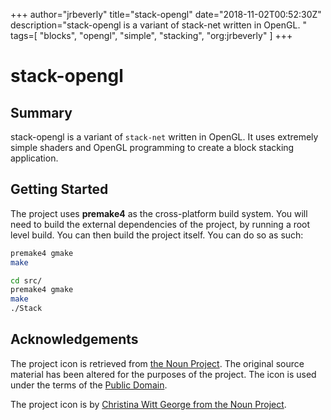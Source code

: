 +++
author="jrbeverly"
title="stack-opengl"
date="2018-11-02T00:52:30Z"
description="stack-opengl is a variant of stack-net written in OpenGL. "
tags=[
  "blocks",
  "opengl",
  "simple",
  "stacking",
  "org:jrbeverly"
]
+++

# stack-opengl

## Summary

stack-opengl is a variant of `stack-net` written in OpenGL. It uses extremely simple shaders and OpenGL programming to create a block stacking application.

## Getting Started

The project uses **premake4** as the cross-platform build system. You will need to build the external dependencies of the project, by running a root level build. You can then build the project itself. You can do so as such:

```bash
premake4 gmake
make

cd src/
premake4 gmake
make
./Stack
```

## Acknowledgements

The project icon is retrieved from [the Noun Project](docs/icon/icon.json). The original source material has been altered for the purposes of the project. The icon is used under the terms of the [Public Domain](https://creativecommons.org/publicdomain/zero/1.0/).

The project icon is by [Christina Witt George from the Noun Project](https://thenounproject.com/term/cube/4025/).